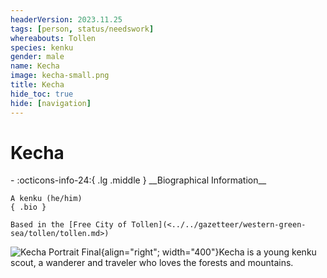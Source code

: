 ```yaml
---
headerVersion: 2023.11.25
tags: [person, status/needswork]
whereabouts: Tollen
species: kenku
gender: male
name: Kecha
image: kecha-small.png
title: Kecha
hide_toc: true
hide: [navigation]
---
```

# Kecha
<div class="grid cards ext-narrow-margin ext-one-column" markdown>
- :octicons-info-24:{ .lg .middle } __Biographical Information__

    A kenku (he/him)  
    { .bio }

    Based in the [Free City of Tollen](<../../gazetteer/western-green-sea/tollen/tollen.md>)
</div>


![Kecha Portrait Final](../../assets/kecha-portrait-final.png){align="right"; width="400"}Kecha is a young kenku scout, a wanderer and traveler who loves the forests and mountains.  


